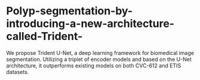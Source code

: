 # Polyp-segmentation-by-introducing-a-new-architecture-called-Trident-
We propose Trident U-Net, a deep learning framework for biomedical image segmentation. Utilizing a triplet of encoder models and based on the U-Net architecture, it outperforms existing models on both CVC-612 and ETIS datasets.
